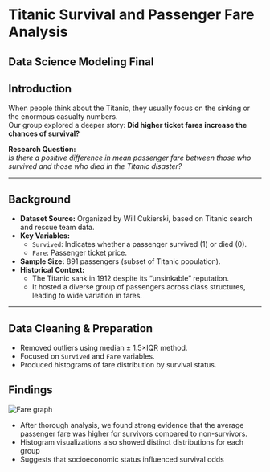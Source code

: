 # Titanic Survival and Passenger Fare Analysis
## Data Science Modeling Final

## Introduction
When people think about the Titanic, they usually focus on the sinking or the enormous casualty numbers.  
Our group explored a deeper story: **Did higher ticket fares increase the chances of survival?**

**Research Question:**  
_Is there a positive difference in mean passenger fare between those who survived and those who died in the Titanic disaster?_

---

## Background
- **Dataset Source:** Organized by Will Cukierski, based on Titanic search and rescue team data.  
- **Key Variables:**
  - `Survived`: Indicates whether a passenger survived (1) or died (0).  
  - `Fare`: Passenger ticket price.  
- **Sample Size:** 891 passengers (subset of Titanic population).  
- **Historical Context:**  
  - The Titanic sank in 1912 despite its “unsinkable” reputation.  
  - It hosted a diverse group of passengers across class structures, leading to wide variation in fares.

---

## Data Cleaning & Preparation
- Removed outliers using median ± 1.5×IQR method.  
- Focused on `Survived` and `Fare` variables.  
- Produced histograms of fare distribution by survival status.

## Findings
![Fare graph](https://github.com/user-attachments/assets/5bc400c9-a3dc-4a1a-bc86-28593d542c06)

- After thorough analysis, we found strong evidence that the average passenger fare was higher for survivors compared to non-survivors.
- Histogram visualizations also showed distinct distributions for each group
- Suggests that socioeconomic status influenced survival odds


